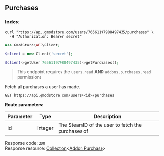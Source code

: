 ## Purchases

### Index

```shell
curl "https://api.gmodstore.com/users/76561197988497435/purchases" \
  -H "Authorization: Bearer secret"
```

```php
use GmodStore\API\Client;

$client = new Client('secret');

$client->getUser(76561197988497435)->getPurchases();
```

> This endpoint requires the `users.read` **AND** `addons.purchases.read` permissions

Fetch all purchases a user has made.

`GET https://api.gmodstore.com/users/<id>/purchases`

**Route parameters:**

Parameter | Type | Description
--------- | ---- | -----------
id | Integer | The SteamID of the user to fetch the purchases of

Response code: `200`<br>
Response resource: [Collection](#resource-types-collection)<[Addon Purchase](#resource-types-addon-purchase)>
